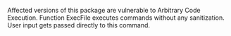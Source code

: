 Affected versions of this package are vulnerable to Arbitrary Code Execution. Function ExecFile executes commands without any sanitization. User input gets passed directly to this command.